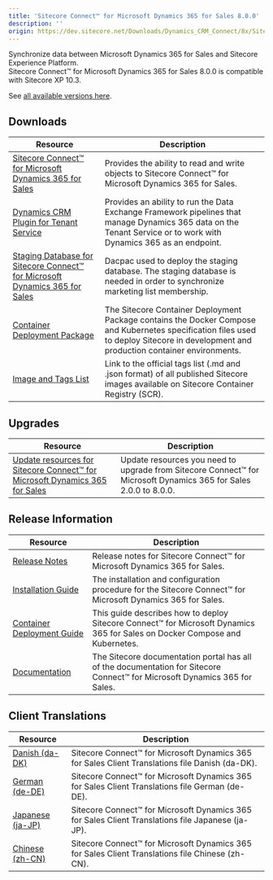 ```yaml
---
title: 'Sitecore Connect™ for Microsoft Dynamics 365 for Sales 8.0.0'
description: ''
origin: https://dev.sitecore.net/Downloads/Dynamics_CRM_Connect/8x/Sitecore_Connect_for_Microsoft_Dynamics_365_for_Sales_800
---
```


Synchronize data between Microsoft Dynamics 365 for Sales and Sitecore Experience Platform.\
Sitecore Connect™ for Microsoft Dynamics 365 for Sales 8.0.0 is compatible with Sitecore XP 10.3.

See [all available versions here](/downloads/Dynamics_CRM_Connect).

## Downloads

| Resource                                                                                                                                                                                                                                                                                                                                      | Description                                                                                                                                                                            |
| --------------------------------------------------------------------------------------------------------------------------------------------------------------------------------------------------------------------------------------------------------------------------------------------------------------------------------------------- | -------------------------------------------------------------------------------------------------------------------------------------------------------------------------------------- |
| [Sitecore Connect™ for Microsoft Dynamics 365 for Sales](https://scdp.blob.core.windows.net/downloads/Dynamics%20CRM%20Connect/8x/Sitecore%20Connect%20for%20Microsoft%20Dynamics%20365%20for%20Sales%20800/Secure/Sitecore%20Connect%20for%20Microsoft%20Dynamics%20365%20for%20Sales%208.0.1521%20rev.%2001521.zip)                        | Provides the ability to read and write objects to Sitecore Connect™ for Microsoft Dynamics 365 for Sales.                                                                             |
| [Dynamics CRM Plugin for Tenant Service](https://scdp.blob.core.windows.net/downloads/Dynamics%20CRM%20Connect/8x/Sitecore%20Connect%20for%20Microsoft%20Dynamics%20365%20for%20Sales%20800/Secure/Sitecore%20Connect%20for%20Microsoft%20Dynamics%20365%20for%20Sales%20Plugin%20for%20Tenant%20Service%208.0.1521%20rev.%2001521.scwdp.zip) | Provides an ability to run the Data Exchange Framework pipelines that manage Dynamics 365 data on the Tenant Service or to work with Dynamics 365 as an endpoint.                      |
| [Staging Database for Sitecore Connect™ for Microsoft Dynamics 365 for Sales](https://scdp.blob.core.windows.net/downloads/Dynamics%20CRM%20Connect/8x/Sitecore%20Connect%20for%20Microsoft%20Dynamics%20365%20for%20Sales%20800/Secure/Sitecore.DataExchange.Staging.dacpac)                                                                | Dacpac used to deploy the staging database. The staging database is needed in order to synchronize marketing list membership.                                                          |
| [Container Deployment Package](https://github.com/Sitecore/container-deployment/releases/tag/dcrm%2F8.0.1521.01521.209)                                                                                                                                                                                                                       | The Sitecore Container Deployment Package contains the Docker Compose and Kubernetes specification files used to deploy Sitecore in development and production container environments. |
| [Image and Tags List](https://github.com/Sitecore/docker-images/tree/master/tags)                                                                                                                                                                                                                                                             | Link to the official tags list (.md and .json format) of all published Sitecore images available on Sitecore Container Registry (SCR).                                                 |

## Upgrades

| Resource                                                                                                                                                | Description                                                                                                       |
| ------------------------------------------------------------------------------------------------------------------------------------------------------- | ----------------------------------------------------------------------------------------------------------------- |
| [Update resources for Sitecore Connect™ for Microsoft Dynamics 365 for Sales](/downloads/Resource_files_for_Modules/1x/Resource_files_for_Modules_100) | Update resources you need to upgrade from Sitecore Connect™ for Microsoft Dynamics 365 for Sales 2.0.0 to 8.0.0. |

## Release Information

| Resource                                                                                                                                                                                                                               | Description                                                                                                                  |
| -------------------------------------------------------------------------------------------------------------------------------------------------------------------------------------------------------------------------------------- | ---------------------------------------------------------------------------------------------------------------------------- |
| [Release Notes](/downloads/Dynamics_CRM_Connect/8x/Sitecore_Connect_for_Microsoft_Dynamics_365_for_Sales_800/Release_Notes)                                                                                                            | Release notes for Sitecore Connect™ for Microsoft Dynamics 365 for Sales.                                                   |
| [Installation Guide](https://doc.sitecore.com/xp/en/developers/dynamics-crm-connect/80/sitecore-connect-for-microsoft-dynamics-365-for-sales/install-sitecore-connect-for-microsoft-dynamics-for-sales-365-on-prem.html)               | The installation and configuration procedure for the Sitecore Connect™ for Microsoft Dynamics 365 for Sales.                |
| [Container Deployment Guide](https://doc.sitecore.com/xp/en/developers/dynamics-crm-connect/80/sitecore-connect-for-microsoft-dynamics-365-for-sales/install-sitecore-connect-for-microsoft-dynamics-365-for-sales-on-containers.html) | This guide describes how to deploy Sitecore Connect™ for Microsoft Dynamics 365 for Sales on Docker Compose and Kubernetes. |
| [Documentation](https://doc.sitecore.com/xp/en/developers/dynamics-crm-connect/80/sitecore-connect-for-microsoft-dynamics-365-for-sales/index-en.html)                                                                                 | The Sitecore documentation portal has all of the documentation for Sitecore Connect™ for Microsoft Dynamics 365 for Sales.  |

## Client Translations

| Resource                                                                                                                                                                                                                                                                                    | Description                                                                                        |
| ------------------------------------------------------------------------------------------------------------------------------------------------------------------------------------------------------------------------------------------------------------------------------------------- | -------------------------------------------------------------------------------------------------- |
| [Danish (da-DK)](<https://scdp.blob.core.windows.net/downloads/Dynamics%20CRM%20Connect/8x/Sitecore%20Connect%20for%20Microsoft%20Dynamics%20365%20for%20Sales%20800/Secure/Sitecore%20Connect%20for%20Microsoft%20Dynamics%20365%20for%20Sales%208.0.1521%20rev.%2001521%20(da-DK).zip>)   | Sitecore Connect™ for Microsoft Dynamics 365 for Sales Client Translations file Danish (da-DK).   |
| [German (de-DE)](<https://scdp.blob.core.windows.net/downloads/Dynamics%20CRM%20Connect/8x/Sitecore%20Connect%20for%20Microsoft%20Dynamics%20365%20for%20Sales%20800/Secure/Sitecore%20Connect%20for%20Microsoft%20Dynamics%20365%20for%20Sales%208.0.1521%20rev.%2001521%20(de-DE).zip>)   | Sitecore Connect™ for Microsoft Dynamics 365 for Sales Client Translations file German (de-DE).   |
| [Japanese (ja-JP)](<https://scdp.blob.core.windows.net/downloads/Dynamics%20CRM%20Connect/8x/Sitecore%20Connect%20for%20Microsoft%20Dynamics%20365%20for%20Sales%20800/Secure/Sitecore%20Connect%20for%20Microsoft%20Dynamics%20365%20for%20Sales%208.0.1521%20rev.%2001521%20(ja-JP).zip>) | Sitecore Connect™ for Microsoft Dynamics 365 for Sales Client Translations file Japanese (ja-JP). |
| [Chinese (zh-CN)](<https://scdp.blob.core.windows.net/downloads/Dynamics%20CRM%20Connect/8x/Sitecore%20Connect%20for%20Microsoft%20Dynamics%20365%20for%20Sales%20800/Secure/Sitecore%20Connect%20for%20Microsoft%20Dynamics%20365%20for%20Sales%208.0.1521%20rev.%2001521%20(zh-CN).zip>)  | Sitecore Connect™ for Microsoft Dynamics 365 for Sales Client Translations file Chinese (zh-CN).  |
